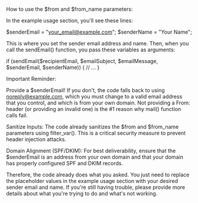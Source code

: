 How to use the $from and $from_name parameters:

In the example usage section, you'll see these lines:

$senderEmail = "your_email@example.com";
$senderName = "Your Name";

This is where you set the sender email address and name. Then, when you call the sendEmail() function, you pass these variables as arguments:

if (sendEmail($recipientEmail, $emailSubject, $emailMessage, $senderEmail, $senderName)) {
    // ...
}

Important Reminder:

Provide a $senderEmail! If you don't, the code falls back to using noreply@example.com, which you must change to a valid email address that you control, and which is from your own domain. Not providing a From: header (or providing an invalid one) is the #1 reason why mail() function calls fail.

Sanitize Inputs: The code already sanitizes the $from and $from_name parameters using filter_var(). This is a critical security measure to prevent header injection attacks.

Domain Alignment (SPF/DKIM): For best deliverability, ensure that the $senderEmail is an address from your own domain and that your domain has properly configured SPF and DKIM records.

Therefore, the code already does what you asked. You just need to replace the placeholder values in the example usage section with your desired sender email and name. If you're still having trouble, please provide more details about what you're trying to do and what's not working.
